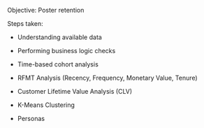 Objective: Poster retention


Steps taken:

- Understanding available data

- Performing business logic checks

- Time-based cohort analysis

- RFMT Analysis (Recency, Frequency, Monetary Value, Tenure)

- Customer Lifetime Value Analysis (CLV)

- K-Means Clustering

- Personas